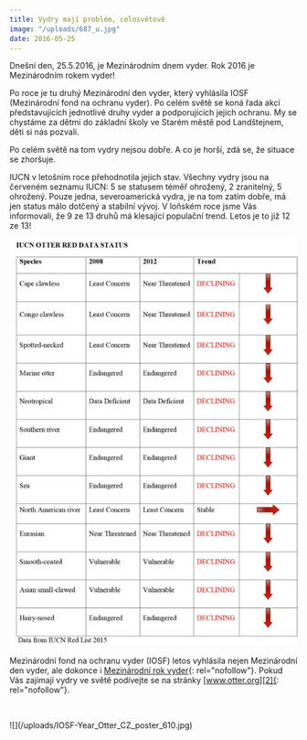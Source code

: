 ```yaml
---
title: Vydry mají problém, celosvětově
image: "/uploads/687_u.jpg"
date: 2016-05-25
---
```

Dnešní den, 25.5.2016, je Mezinárodním dnem vyder. Rok 2016 je
Mezinárodním rokem vyder! 

Po roce je tu druhý Mezinárodní den vyder, který vyhlásila IOSF
(Mezinárodní fond na ochranu vyder). Po celém světě se koná řada akcí
představujících jednotlivé druhy vyder a podporujících jejich ochranu.
My se chystáme za dětmi do základní školy ve Starém městě pod
Landštejnem, děti si nás pozvali. 

Po celém světě na tom vydry nejsou dobře. A co je horší, zdá se, že
situace se zhoršuje.

IUCN v letošním roce přehodnotila jejich stav. Všechny vydry jsou na
červeném seznamu IUCN: 5 se statusem téměř ohrožený, 2 zranitelný, 5
ohrožený. Pouze jedna, severoamerická vydra, je na tom zatím dobře, má
jen status málo dotčený a stabilní vývoj. V loňském roce jsme Vás
informovali, že 9 ze 13 druhů má klesající populační trend. Letos je to
již 12 ze 13!

![](/uploads/iucn-otter-red-data-status_610.jpg)

 Mezinárodní fond na ochranu vyder (IOSF) letos vyhlásila nejen Mezinárodní den vyder, ale dokonce i [Mezinárodní rok vyder][1]{: rel="nofollow"}. Pokud Vás zajímají vydry ve světě podívejte se na stránky [www.otter.org][2]{: rel="nofollow"}. <div markdown="1">
 


<div>
![](/uploads/IOSF-Year_Otter_CZ_poster_610.jpg)
</div>
</div>



[1]: http://www.otter.org/Public/News_StopPress.aspx "Link: http://www.otter.org/Public/News_StopPress.aspx"
[2]: http://www.otter.org/
